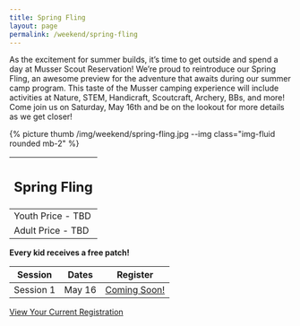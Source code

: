 ```yaml
---
title: Spring Fling
layout: page
permalink: /weekend/spring-fling
---
```


<div class="row">
  <div class="col-md-8">
    <p>
      As the excitement for summer builds, it’s time to get outside and spend a day at Musser Scout Reservation! We’re proud to reintroduce our Spring Fling, an awesome preview for the adventure that awaits during our summer camp program. This taste of the Musser camping experience will include activities at Nature, STEM, Handicraft, Scoutcraft, Archery, BBs, and more! Come join us on Saturday, May 16th and be on the lookout for more details as we get closer!
    </p>
  </div>
  <div class="col-md-4">
    {% picture thumb /img/weekend/spring-fling.jpg --img class="img-fluid rounded mb-2" %}
  </div>
</div>
<div class="row"> 
  <div class="col">
    <table class="table table-striped my-3 ">
      <thead class="text-center">
        <tr>
          <th scope="col"><h2 class="my-0">Spring Fling</h2></th>
        </tr>
      </thead>
      <tbody>
          <tr>
            <td>Youth Price - TBD</td>
          </tr>
          <tr>
            <td>Adult Price - TBD</td>
          </tr>
      </tbody>
    </table>
    <div class="text-center">
      <strong>Every kid receives a free patch!</strong><br>
    </div>
  </div> 
  <div class="col">
    <table class="table table-striped my-3 text-center">
      <thead>
        <tr>
          <th scope="col">Session</th>
          <th scope="col">Dates</th>
          <th scope="col">Register</th>
        </tr>
      </thead>
      <tbody>
          <tr>
            <td>Session 1</td>
            <td>May 16</td>
            <td><a class="btn btn-primary btn-block" href="#">Coming Soon!</a></td>
          </tr>
      </tbody>
    </table>
    <div class="text-center">
      <a role="button" class="btn btn-primary btn-lg" href="https://colbsa.doubleknot.com/Rosters/logon.aspx?orgkey=541">View Your Current Registration</a>
    </div>
  </div>
</div>
